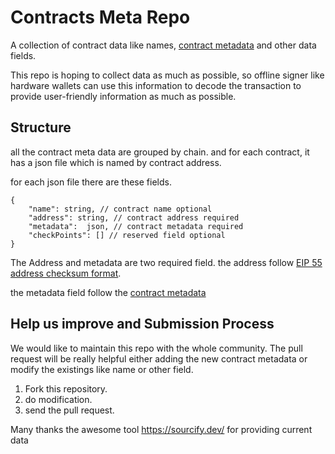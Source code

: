 # Contracts Meta Repo
A collection of contract data like names, [contract metadata](https://docs.soliditylang.org/en/v0.8.6/metadata.html) and other data fields.

This repo is hoping to collect data as much as possible, so offline signer like hardware wallets can use this information to decode the transaction to provide user-friendly information as much as possible.

## Structure
all the contract meta data are grouped by chain. and for each contract, it has a json file which is named by contract address.

for each json file there are these fields.

```
{
    "name": string, // contract name optional
    "address": string, // contract address required
    "metadata":  json, // contract metadata required
    "checkPoints": [] // reserved field optional
}
```
The Address and metadata are two required field. the address follow [EIP 55 address checksum format](https://github.com/ethereum/EIPs/issues/55).

the metadata field follow the [contract metadata](https://docs.soliditylang.org/en/v0.8.6/metadata.html)



## Help us improve and Submission Process
We would like to maintain this repo with the whole community. The pull request will be really helpful either adding the new contract metadata or modify the existings like name or other field.

1. Fork this repository.
2. do modification.
3. send the pull request.


Many thanks the awesome tool https://sourcify.dev/ for providing current data
